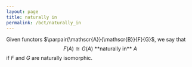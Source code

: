 ```yaml
---
layout: page
title: naturally in
permalink: /bct/naturally_in
---
```

Given functors $\parpair{\mathscr{A}}{\mathscr{B}}{F}{G}$, we say that   $$ F(A) \cong G(A) \text{ **naturally in** } A     $$ if $F$ and $G$ are naturally isomorphic.

